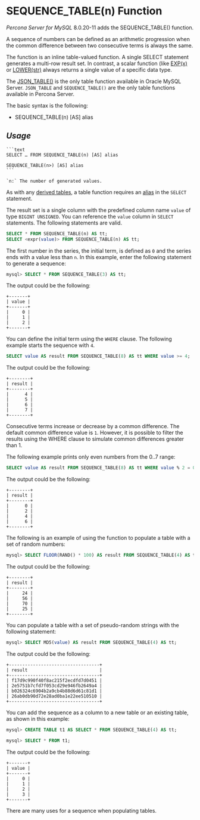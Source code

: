# SEQUENCE_TABLE(n) Function

*Percona Server for MySQL* 8.0.20-11 adds the SEQUENCE_TABLE() function.

A sequence of numbers can be defined as an arithmetic progression when the common difference between two consecutive terms is always the same.

The function is an inline table-valued function. A single SELECT statement generates a multi-row result set. In contrast, a scalar function (like [EXP(x)](https://dev.mysql.com/doc/refman/8.0/en/mathematical-functions.html#function_exp) or [LOWER(str)](https://dev.mysql.com/doc/refman/8.0/en/string-functions.html#function_lower) always  returns a single value of a specific data type.

The [JSON_TABLE()](https://dev.mysql.com/doc/refman/8.0/en/json-table-functions.html) is the only table function available in Oracle MySQL Server. `JSON_TABLE` and `SEQUENCE_TABLE()` are the only table functions available in Percona Server.

The basic syntax is the following:


* SEQUENCE_TABLE(n) [AS] alias

## *Usage*

    ```text
    SELECT … FROM SEQUENCE_TABLE(n) [AS] alias

    SEQUENCE_TABLE(n>) [AS] alias
    ```

    `n:` The number of generated values.

As with any [derived tables](https://dev.mysql.com/doc/refman/8.0/en/derived-tables.html), a table function requires an [alias](https://dev.mysql.com/doc/refman/8.0/en/identifiers.html) in the `SELECT` statement.

The result set is a single column with the predefined column name `value` of type `BIGINT UNSIGNED`. You can reference the `value` column in `SELECT` statements. The following statements are valid.

```sql
SELECT * FROM SEQUENCE_TABLE(n) AS tt;
SELECT <expr(value)> FROM SEQUENCE_TABLE(n) AS tt;
```

The first number in the series, the initial term, is defined as `0` and the series ends with a value less than `n`. In this example, enter the following statement to generate a sequence:

```sql
mysql> SELECT * FROM SEQUENCE_TABLE(3) AS tt;
```

The output could be the following:

```text
+-------+
| value |
+-------+
|     0 |
|     1 |
|     2 |
+-------+
```

You can define the initial term using the `WHERE` clause. The following example starts the sequence with `4`.

```sql
SELECT value AS result FROM SEQUENCE_TABLE(8) AS tt WHERE value >= 4;
```

The output could be the following:

```text
+--------+
| result |
+--------+
|      4 |
|      5 |
|      6 |
|      7 |
+--------+
```

Consecutive terms increase or decrease by a common difference. The default common difference value is `1`. However, it is possible to filter the results using the WHERE clause to simulate common differences greater than 1.

The following example prints only even numbers from the 0..7 range:

```sql
SELECT value AS result FROM SEQUENCE_TABLE(8) AS tt WHERE value % 2 = 0;
```

The output could be the following:

```text
+--------+
| result |
+--------+
|      0 |
|      2 |
|      4 |
|      6 |
+--------+
```

The following is an example of using the function to populate a table with a set of random numbers:

```sql
mysql> SELECT FLOOR(RAND() * 100) AS result FROM SEQUENCE_TABLE(4) AS tt;
```

The output could be the following:

```text
+--------+
| result |
+--------+
|     24 |
|     56 |
|     70 |
|     25 |
+--------+
```

You can populate a table with a set of pseudo-random strings with the following statement:

```sql
mysql> SELECT MD5(value) AS result FROM SEQUENCE_TABLE(4) AS tt;
```

The output could be the following:

```text
+----------------------------------+
| result                           |
+----------------------------------+
| f17d9c990f40f8ac215f2ecdfd7d0451 |
| 2e5751b7cfd7f053cd29e946fb2649a4 |
| b026324c6904b2a9cb4b88d6d61c81d1 |
| 26ab0db90d72e28ad0ba1e22ee510510 |
+----------------------------------+
```

You can add the sequence as a column to a new table or an existing table, as shown in this example:

```sql
mysql> CREATE TABLE t1 AS SELECT * FROM SEQUENCE_TABLE(4) AS tt;

mysql> SELECT * FROM t1;
```

The output could be the following:

```text
+-------+
| value |
+-------+
|     0 |
|     1 |
|     2 |
|     3 |
+-------+
```

There are many uses for a sequence when populating tables.
